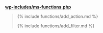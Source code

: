 <p><b><a href="https://developer.wordpress.org/reference/files/wp-includes/ms-functions.php/">wp-includes/ms-functions.php</a></b></p>

<blockquote>

{% include functions/add_action.md %}

{% include functions/add_filter.md %}

</blockquote>
